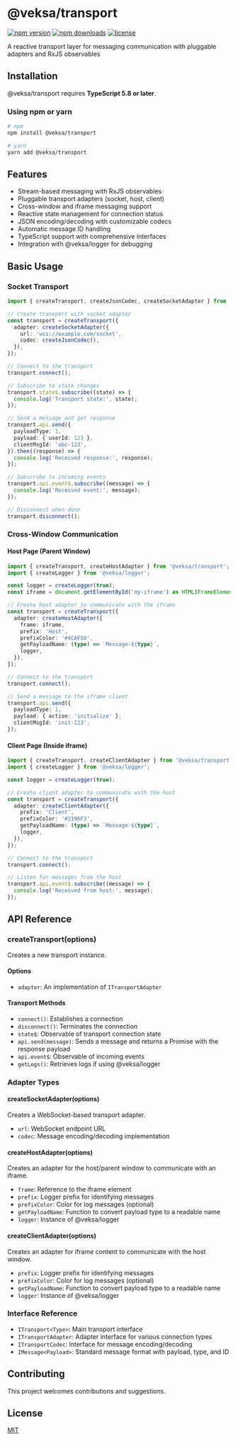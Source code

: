 # @veksa/transport

[![npm version](https://img.shields.io/npm/v/@veksa/transport.svg?style=flat-square)](https://www.npmjs.com/package/@veksa/transport)
[![npm downloads](https://img.shields.io/npm/dm/@veksa/transport.svg?style=flat-square)](https://www.npmjs.com/package/@veksa/transport)
[![license](https://img.shields.io/badge/license-MIT-blue.svg?style=flat-square)](LICENSE.md)

A reactive transport layer for messaging communication with pluggable adapters and RxJS observables

## Installation

@veksa/transport requires **TypeScript 5.8 or later**.

### Using npm or yarn

```bash
# npm
npm install @veksa/transport

# yarn
yarn add @veksa/transport
```

## Features

- Stream-based messaging with RxJS observables
- Pluggable transport adapters (socket, host, client)
- Cross-window and iframe messaging support
- Reactive state management for connection status
- JSON encoding/decoding with customizable codecs
- Automatic message ID handling
- TypeScript support with comprehensive interfaces
- Integration with @veksa/logger for debugging

## Basic Usage

### Socket Transport

```typescript
import { createTransport, createJsonCodec, createSocketAdapter } from '@veksa/transport';

// Create transport with socket adapter
const transport = createTransport({
  adapter: createSocketAdapter({
    url: 'wss://example.com/socket',
    codec: createJsonCodec(),
  }),
});

// Connect to the transport
transport.connect();

// Subscribe to state changes
transport.state$.subscribe((state) => {
  console.log('Transport state:', state);
});

// Send a message and get response
transport.api.send({
  payloadType: 1,
  payload: { userId: 123 },
  clientMsgId: 'abc-123',
}).then((response) => {
  console.log('Received response:', response);
});

// Subscribe to incoming events
transport.api.event$.subscribe((message) => {
  console.log('Received event:', message);
});

// Disconnect when done
transport.disconnect();
```

### Cross-Window Communication

#### Host Page (Parent Window)
```typescript
import { createTransport, createHostAdapter } from '@veksa/transport';
import { createLogger } from '@veksa/logger';

const logger = createLogger(true);
const iframe = document.getElementById('my-iframe') as HTMLIFrameElement;

// Create host adapter to communicate with the iframe
const transport = createTransport({
  adapter: createHostAdapter({
    frame: iframe,
    prefix: 'Host',
    prefixColor: '#4CAF50',
    getPayloadName: (type) => `Message-${type}`,
    logger,
  }),
});

// Connect to the transport
transport.connect();

// Send a message to the iframe client
transport.api.send({
  payloadType: 1,
  payload: { action: 'initialize' },
  clientMsgId: 'init-123',
});
```

#### Client Page (Inside iframe)
```typescript
import { createTransport, createClientAdapter } from '@veksa/transport';
import { createLogger } from '@veksa/logger';

const logger = createLogger(true);

// Create client adapter to communicate with the host
const transport = createTransport({
  adapter: createClientAdapter({
    prefix: 'Client',
    prefixColor: '#2196F3',
    getPayloadName: (type) => `Message-${type}`,
    logger,
  }),
});

// Connect to the transport
transport.connect();

// Listen for messages from the host
transport.api.event$.subscribe((message) => {
  console.log('Received from host:', message);
});
```

## API Reference

### createTransport(options)

Creates a new transport instance.

#### Options

- `adapter`: An implementation of `ITransportAdapter`

#### Transport Methods

- `connect()`: Establishes a connection
- `disconnect()`: Terminates the connection
- `state$`: Observable of transport connection state
- `api.send(message)`: Sends a message and returns a Promise with the response payload
- `api.event$`: Observable of incoming events
- `getLogs()`: Retrieves logs if using @veksa/logger

### Adapter Types

#### createSocketAdapter(options)

Creates a WebSocket-based transport adapter.

- `url`: WebSocket endpoint URL
- `codec`: Message encoding/decoding implementation

#### createHostAdapter(options)

Creates an adapter for the host/parent window to communicate with an iframe.

- `frame`: Reference to the iframe element
- `prefix`: Logger prefix for identifying messages
- `prefixColor`: Color for log messages (optional)
- `getPayloadName`: Function to convert payload type to a readable name
- `logger`: Instance of @veksa/logger

#### createClientAdapter(options)

Creates an adapter for iframe content to communicate with the host window.

- `prefix`: Logger prefix for identifying messages
- `prefixColor`: Color for log messages (optional)
- `getPayloadName`: Function to convert payload type to a readable name
- `logger`: Instance of @veksa/logger

### Interface Reference

- `ITransport<Type>`: Main transport interface
- `ITransportAdapter`: Adapter interface for various connection types
- `ITransportCodec`: Interface for message encoding/decoding
- `IMessage<Payload>`: Standard message format with payload, type, and ID

## Contributing

This project welcomes contributions and suggestions.

## License

[MIT](LICENSE.md)
